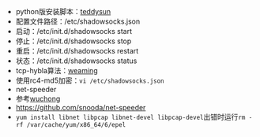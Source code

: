- python版安装脚本：[teddysun](https://teddysun.com/342.html)
 - 配置文件路径：/etc/shadowsocks.json
 - 启动：/etc/init.d/shadowsocks start
 - 停止：/etc/init.d/shadowsocks stop
 - 重启：/etc/init.d/shadowsocks restart
 - 状态：/etc/init.d/shadowsocks status
- tcp-hybla算法：[weaming](https://github.com/weaming/CodeCourses/blob/master/FuckGFW/%E4%BD%BF%E7%94%A8tcp_hybla%E7%AE%97%E6%B3%95%E6%8F%90%E9%AB%98%E5%9B%BD%E5%A4%96VPS%E8%AE%BF%E9%97%AE%E9%80%9F%E5%BA%A6.md)
- 使用rc4-md5加密：`vi /etc/shadowsocks.json`
- net-speeder
 - 参考[wuchong](http://wuchong.me/blog/2015/02/02/shadowsocks-install-and-optimize/)
 - https://github.com/snooda/net-speeder
 - `yum install libnet libpcap libnet-devel libpcap-devel`出错时运行`rm -rf /var/cache/yum/x86_64/6/epel`